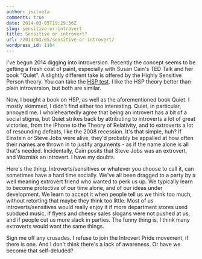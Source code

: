 ```yaml
---
author: jsilvela
comments: true
date: 2014-03-05T19:29:56Z
slug: sensitive-or-introvert
title: Sensitive or introvert?
url: /2014/03/05/sensitive-or-introvert/
wordpress_id: 1104
---
```


I've begun 2014 digging into introversion. Recently the concept seems to be getting a fresh coat of paint, especially with Susan Cain's TED Talk and her book "Quiet". A slightly different take is offered by the Highly Sensitive Person theory. You can take the [HSP test](https://www.hsperson.com/pages/test.htm). I like the HSP theory better than plain introversion, but both are similar.

Now, I bought a book on HSP, as well as the aforementioned book Quiet. I mostly skimmed, I didn't find either too interesting. Quiet, in particular, annoyed me. I wholeheartedly agree that being an introvert has a bit of a social stigma, but Quiet strikes back by attributing to introverts a lot of great victories, from the iPhone to the Theory of Relativity, and to extroverts a lot of resounding defeats, like the 2008 recession. It's that simple, huh?
If Einstein or Steve Jobs were alive, they'd probably be appalled at how often their names are thrown in to justify arguments - as if the name alone is all that's needed. Incidentally, Cain posits that Steve Jobs was an extrovert, and Wozniak an introvert. I have my doubts.

Here's the thing. Introverts/sensitives or whatever you choose to call it, can sometimes have a hard time socially. We've all been dragged to a party by a well meaning extrovert friend who wanted to perk us up. We typically learn to become protective of our time alone, and of our ideas under development. We learn to accept it when people tell us we think too much, without retorting that maybe they think too little. Most of us introverts/sensitives would really enjoy it if more department stores used subdued music, if flyers and cheesy sales slogans were not pushed at us, and if people cut us more slack in parties. The funny thing is, I think many extroverts would want the same things.

Sign me off any crusades. I refuse to join the Introvert Pride movement, if there is one. And I don't think there's a lack of awareness. Or have we become that self-deluded?
